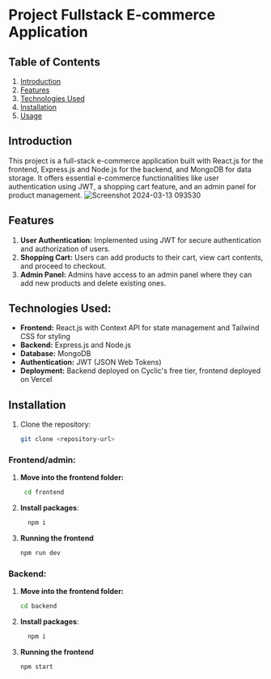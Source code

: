 # Project  Fullstack E-commerce Application



## Table of Contents

1. [Introduction](#introduction)
2. [Features](#features)
3. [Technologies Used](#technologies-used)
4. [Installation](#installation)
5. [Usage](#usage)



## Introduction
This project is a full-stack e-commerce application built with React.js for the frontend, Express.js and Node.js for the backend, and MongoDB for data storage. It offers essential e-commerce functionalities like user authentication using JWT, a shopping cart feature, and an admin panel for product management.
![Screenshot 2024-03-13 093530](https://github.com/Sai-Manikanta-Andey/FullstackEcommerce/assets/87435743/5441a4dc-5281-4ef2-b71d-8e0db7457d29)


## Features
1. **User Authentication:** Implemented using JWT for secure authentication and authorization of users.
2. **Shopping Cart:** Users can add products to their cart, view cart contents, and proceed to checkout.
3. **Admin Panel:** Admins have access to an admin panel where they can add new products and delete existing ones.
   
## Technologies Used:
- **Frontend:** React.js with Context API for state management and Tailwind CSS for styling
- **Backend:** Express.js and Node.js
- **Database:** MongoDB
- **Authentication:** JWT (JSON Web Tokens)
- **Deployment:** Backend deployed on Cyclic's free tier, frontend deployed on Vercel


## Installation

1. Clone the repository:
   ```bash
   git clone <repository-url>

### Frontend/admin:

1. **Move into the frontend folder:**
   ```bash
    cd frontend
2. **Install packages**:
   ```bash
     npm i
3. **Running the frontend**
   ```bash
   npm run dev

### Backend:

1. **Move into the frontend folder:**
   ```bash
   cd backend
2. **Install packages**:
   ```bash
     npm i   
3. **Running the frontend**
   ```bash
   npm start
